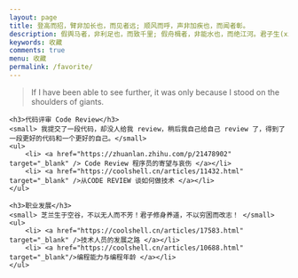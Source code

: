 ```yaml
---
layout: page
title: 登高而招，臂非加长也，而见者远; 顺风而呼，声非加疾也，而闻者彰。
description: 假舆马者，非利足也，而致千里; 假舟楫者，非能水也，而绝江河。君子生(xìng)非异也，善假于物也。
keywords: 收藏
comments: true
menu: 收藏
permalink: /favorite/
---
```


> If I have been able to see further, it was only because I stood on the shoulders of giants.

<section class="container posts-content">

    <h3>代码评审 Code Review</h3>
    <small> 我提交了一段代码，却没人给我 review，稍后我自己给自己 review 了，得到了一段更好的代码和一个更好的自己。</small>
    <ul>
        <li> <a href="https://zhuanlan.zhihu.com/p/21478902" target="_blank" /> Code Review 程序员的寄望与哀伤 </a></li>
        <li> <a href="https://coolshell.cn/articles/11432.html" target="_blank" />从CODE REVIEW 谈如何做技术 </a></li>
    </ul>
    
    <h3>职业发展</h3>
    <small> 芝兰生于空谷，不以无人而不芳！君子修身养道，不以穷困而改志！ </small>
    <ul>
        <li> <a href="https://coolshell.cn/articles/17583.html" target="_blank" />技术人员的发展之路 </a></li>
        <li> <a href="https://coolshell.cn/articles/10688.html" target="_blank"/>编程能力与编程年龄 </a></li>
    </ul>

</section>
<!-- /section.content -->
